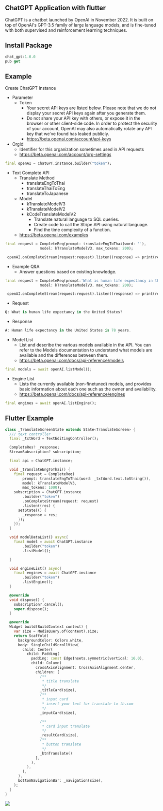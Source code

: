<!--
This README describes the package. If you publish this package to pub.dev,
this README's contents appear on the landing page for your package.

For information about how to write a good package README, see the guide for
[writing package pages](https://dart.dev/guides/libraries/writing-package-pages).

For general information about developing packages, see the Dart guide for
[creating packages](https://dart.dev/guides/libraries/create-library-packages)
and the Flutter guide for
[developing packages and plugins](https://flutter.dev/developing-packages).
-->

## ChatGPT Application with flutter
ChatGPT is a chatbot launched by OpenAI in November 2022. It is built on top 
of OpenAI's GPT-3.5 family of large language models, and is fine-tuned with both 
supervised and reinforcement learning techniques.

## Install Package
```dart
chat_gpt:1.0.0
pub get
```

## Example

Create ChatGPT Instance
 - Parameter
   - Token
     - Your secret API keys are listed below. Please note that we do not display your secret API keys again after you generate them. 
     - Do not share your API key with others, or expose it in the browser or other client-side code. In order to protect the security of your account, OpenAI may also automatically rotate any API key that we've found has leaked publicly.
     - https://beta.openai.com/account/api-keys
  - OrgId
     - Identifier for this organization sometimes used in API requests
     - https://beta.openai.com/account/org-settings

```dart
final openAI = ChatGPT.instance.builder("token");
```

- Text Complete API
  - Translate Method
    - translateEngToThai
    - translateThaiToEng
    - translateToJapanese
  - Model
    - kTranslateModelV3
    - kTranslateModelV2
    - kCodeTranslateModelV2
      - Translate natural language to SQL queries.
      - Create code to call the Stripe API using natural language.
      - Find the time complexity of a function.
  - https://beta.openai.com/examples

```dart
final request = CompleteReq(prompt: translateEngToThai(word: ''),
                model: kTranslateModelV3, max_tokens: 200);

 openAI.onCompleteStream(request:request).listen((response) => print(response));
```
- Example Q&A 
  - Answer questions based on existing knowledge.
```dart
final request = CompleteReq(prompt:'What is human life expectancy in the United States?'),
                model: kTranslateModelV3, max_tokens: 200);

 openAI.onCompleteStream(request:request).listen((response) => print(response));
```
- Request
 
```dart
Q: What is human life expectancy in the United States?
```

- Response

```dart
A: Human life expectancy in the United States is 78 years.
```

- Model List
  - List and describe the various models available in the API. You can refer to the Models documentation to 
  understand what models are available and the differences between them.
  - https://beta.openai.com/docs/api-reference/models

```dart
final models = await openAI.listModel();
```

- Engine List
  - Lists the currently available (non-finetuned) models, and provides basic 
  information about each one such as the owner and availability.
  - https://beta.openai.com/docs/api-reference/engines

```dart
final engines = await openAI.listEngine();
```

## Flutter Example

```dart
class _TranslateScreenState extends State<TranslateScreen> {
  /// text controller
  final _txtWord = TextEditingController();

  CompleteRes? _response;
  StreamSubscription? subscription;

  final api = ChatGPT.instance;

  void _translateEngToThai() {
    final request = CompleteReq(
        prompt: translateEngToThai(word: _txtWord.text.toString()),
        model: kTranslateModelV3,
        max_tokens: 1000);
    subscription = ChatGPT.instance
        .builder("token")
        .onCompleteStream(request: request)
        .listen((res) {
      setState(() {
        _response = res;
      });
    });
  }

  void modelDataList() async{
    final model = await ChatGPT.instance
        .builder("token")
        .listModel();

  }

  void engineList() async{
    final engines = await ChatGPT.instance
        .builder("token")
        .listEngine();
  }

  @override
  void dispose() {
    subscription?.cancel();
    super.dispose();
  }

  @override
  Widget build(BuildContext context) {
    var size = MediaQuery.of(context).size;
    return Scaffold(
      backgroundColor: Colors.white,
      body: SingleChildScrollView(
        child: Center(
          child: Padding(
            padding: const EdgeInsets.symmetric(vertical: 16.0),
            child: Column(
              crossAxisAlignment: CrossAxisAlignment.center,
              children: [
                /**
                 * title translate
                 */
                _titleCard(size),
                /**
                 * input card
                 * insert your text for translate to th.com
                 */
                _inputCard(size),

                /**
                 * card input translate
                 */
                _resultCard(size),
                /**
                 * button translate
                 */
                _btnTranslate()
              ],
            ),
          ),
        ),
      ),
      bottomNavigationBar: _navigation(size),
    );
  }
}
```

<img src="https://scontent.fkkc2-1.fna.fbcdn.net/v/t39.30808-6/321956306_528473869217638_4959635231571092650_n.jpg?_nc_cat=104&ccb=1-7&_nc_sid=730e14&_nc_ohc=Gew7eXQ9lz8AX--JvL1&tn=aWCijFs0IEeQXzfE&_nc_ht=scontent.fkkc2-1.fna&oh=00_AfAnRqkN0T79cAvU8tVtktGMlb2eaxXLYZi98IMjGkAcbw&oe=63AE35A4">